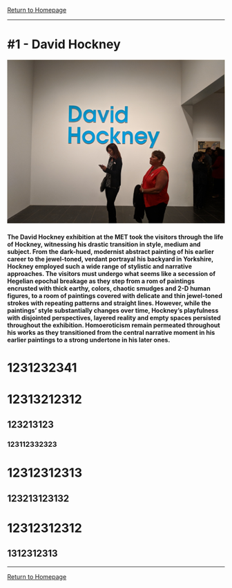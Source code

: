 [Return to Homepage](https://timmypoyu.github.io)
- - - -
# #1 - David Hockney 
![image of painting](https://github.com/Timmypoyu/Timmypoyu.github.io/blob/master/ArtMemos1/IMG_Entry.jpg?raw=true)
#### The David Hockney exhibition at the MET took the visitors through the life of Hockney, witnessing his drastic transition in style, medium and subject. From the dark-hued, modernist abstract painting of his earlier career to the jewel-toned, verdant portrayal his backyard in Yorkshire, Hockney employed such a wide range of stylistic and narrative approaches. The visitors must undergo what seems like a secession of Hegelian epochal breakage as they step from a rom of paintings encrusted with thick earthy, colors, chaotic smudges and 2-D human figures, to a room of paintings covered with delicate and thin jewel-toned strokes with repeating patterns and straight lines. However, while the paintings’ style substantially changes over time, Hockney’s playfulness with disjointed perspectives, layered reality and empty spaces persisted throughout the exhibition. Homoeroticism remain permeated throughout his works as they transitioned from the central narrative moment in his earlier paintings to a strong undertone in his later ones. 



# 1231232341
# 12313212312
## 123213123
### 123112332323
# 12312312313
## 123213123132
# 12312312312
## 1312312313
***
[Return to Homepage](https://timmypoyu.github.io)
